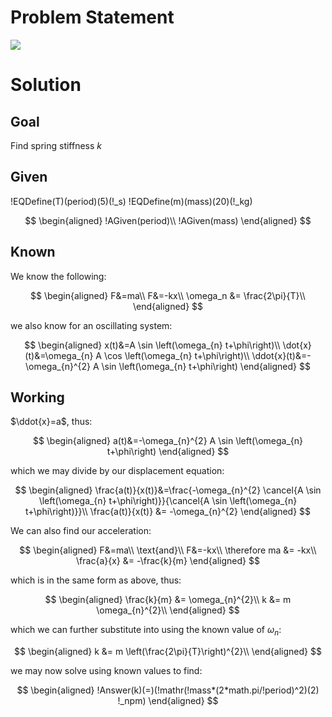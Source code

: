 # Problem Statement

![](!imgdir/4638dd957a83aceb5e35b7ba1f1a2765f80b5c2a.png)

# Solution

## Goal

Find spring stiffness $k$

## Given

!EQDefine(T)(period)(5)(!_s)
!EQDefine(m)(mass)(20)(!_kg)

$$
\begin{aligned}
    !AGiven(period)\\
    !AGiven(mass)
\end{aligned}
$$

## Known

We know the following:

$$
\begin{aligned}
    F&=ma\\
    F&=-kx\\
    \omega_n &= \frac{2\pi}{T}\\
\end{aligned}
$$

we also know for an oscillating system:

$$
\begin{aligned}
    x(t)&=A \sin \left(\omega_{n} t+\phi\right)\\
    \dot{x}(t)&=\omega_{n} A \cos \left(\omega_{n} t+\phi\right)\\
    \ddot{x}(t)&=-\omega_{n}^{2} A \sin \left(\omega_{n} t+\phi\right)
\end{aligned}
$$

## Working

$\ddot{x}=a$, thus:

$$
\begin{aligned}
    a(t)&=-\omega_{n}^{2} A \sin \left(\omega_{n} t+\phi\right)
\end{aligned}
$$

which we may divide by our displacement equation:

$$
\begin{aligned}
    \frac{a(t)}{x(t)}&=\frac{-\omega_{n}^{2} \cancel{A \sin \left(\omega_{n} t+\phi\right)}}{\cancel{A \sin \left(\omega_{n} t+\phi\right)}}\\
    \frac{a(t)}{x(t)} &= -\omega_{n}^{2}
\end{aligned}
$$

We can also find our acceleration:

$$
\begin{aligned}
    F&=ma\\
    \text{and}\\
    F&=-kx\\
    \therefore ma &= -kx\\
    \frac{a}{x} &= -\frac{k}{m}
\end{aligned}
$$

which is in the same form as above, thus:

$$
\begin{aligned}
    \frac{k}{m} &= \omega_{n}^{2}\\
    k &= m \omega_{n}^{2}\\
\end{aligned}
$$

which we can further substitute into using the known value of $\omega_n$:

$$
\begin{aligned}
    k &= m \left(\frac{2\pi}{T}\right)^{2}\\
\end{aligned}
$$

we may now solve using known values to find:

$$
\begin{aligned}
    !Answer(k)(=)(!mathr(!mass*(2*math.pi/!period)^2)(2) !_npm)
\end{aligned}
$$